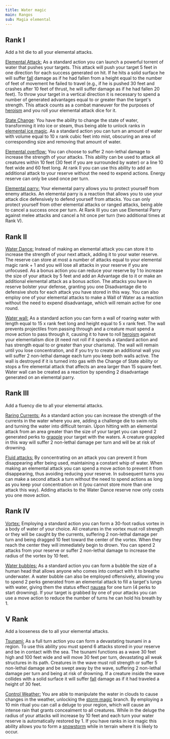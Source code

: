 ```yaml
---
title: Water magic
main: Rangos
sub: Magia elemental
---
```


## Rank I 

Add a hit die to all your elemental attacks.

<u>Elemental Attack:</u> As a standard action you can launch a powerful torrent of water that pushes your targets. This attack will push your target 5 feet in one direction for each success generated on hit. If he hits a solid surface he will suffer [fall](https://raldamain.com/rules/Reglas%20principales/reglas%20de%20combate.html#ca%C3%ADdas) damage as if he had fallen from a height equal to the number of feet of movement he failed to travel (e.g., if he is pushed 30 feet and crashes after 10 feet of thrust, he will suffer damage as if he had fallen 20 feet). To throw your target in a vertical direction it is necessary to spend a number of generated advantages equal to or greater than the target's strength. This attack counts as a combat maneuver for the purposes of [heroism](https://raldamain.com/rules/Crear%20personajes/talentos.html#hero%C3%ADsmo-fue) and you roll your elemental attack dice for it.

<u>State Change</u>: You have the ability to change the state of water, transforming it into ice or steam, thus being able to unlock ranks in [elemental ice magic](https://raldamain.com/rules/Rangos/Elementalismo/magia%20de%20hielo.html). As a standard action you can turn an amount of water with volume equal to 10 x rank cubic feet into mist, obscuring an area of corresponding size and removing that amount of water. 

<u>Elemental overflow:</u> You can choose to suffer 2 non-lethal damage to increase the strength of your attacks. This ability can be used to attack all creatures within 10 feet (30 feet if you are surrounded by water) or a line 10 feet wide and 60 feet long. At rank II you can use this ability to add an additional attack to your reserve without the need to expend actions. Energy reserve can only be used once per turn.

<u>Elemental parry:</u> Your elemental parry allows you to protect yourself from enemy attacks. An elemental parry is a reaction that allows you to use your attack dice defensively to defend yourself from attacks. You can only protect yourself from other elemental attacks or ranged attacks, being able to cancel a success once per turn. At Rank III you can use Elemental Parry against melee attacks and cancel a hit once per turn (two additional times at Rank V).

## Rank II

<u>Water Dance:</u> Instead of making an elemental attack you can store it to increase the strength of your next attack, adding it to your water reserve. The reserve can store at most a number of attacks equal to your elemental magic rank + 1 and you will lose all attacks in your reserve if you are unfocused. As a bonus action you can reduce your reserve by 1 to increase the size of your attack by 5 feet and add an Advantage die to it or make an additional elemental attack as a bonus action. The attacks you have in reserve bolster your defense, granting you one Disadvantage die to defensive shots for each attack you have stored in this way. You can also employ one of your elemental attacks to make a Wall of Water as a reaction without the need to expend disadvantage, which will remain active for one round.

<u>Water wall:</u> As a standard action you can form a wall of roaring water with length equal to 15 x rank feet long and height equal to 5 x rank feet. The wall prevents projectiles from passing through and a creature must spend a move action to pass through it, causing it to have to roll [heroism](https://raldamain.com/rules/Crear%20personajes/talentos.html#hero%C3%ADsmo-fue) against your elementalism dice (it need not roll if it spends a standard action and has strength equal to or greater than your charisma). The wall will remain until you lose concentration, and if you try to create an additional wall you will suffer 2 non-lethal damage each turn you keep both walls active. The wall is destroyed if it is turned into gas with the Change of State ability or stops a fire elemental attack that affects an area larger than 15 square feet. Water wall can be created as a reaction by spending 2 disadvantage generated on an elemental parry.

## Rank III

Add a fluency die to all your elemental attacks.

<u>Raring Currents:</u> As a standard action you can increase the strength of the currents in the water where you are, adding a challenge die to swim rolls and turning the water into difficult terrain. Upon hitting with an elemental attack from an area greater than the size of your target you can spend 2 generated perks to [grapple](https://raldamain.com/rules/Reglas%20principales/Efectos%20de%20estado.html#agarrada) your target with the waters. A creature grappled in this way will suffer 2 non-lethal damage per turn and will be at risk of drowning.

<u>Fluid attacks:</u> By concentrating on an attack you can prevent it from disappearing after being used, maintaining a constant whip of water. When making an elemental attack you can spend a move action to prevent it from disappearing, thus avoiding reducing your reserve. In subsequent turns you can make a second attack a turn without the need to spend actions as long as you keep your concentration on it (you cannot store more than one attack this way). Adding attacks to the Water Dance reserve now only costs you one move action.

## Rank IV

<u>Vortex:</u> Employing a standard action you can form a 30-foot radius vortex in a body of water of your choice. All creatures in the vortex must roll strength or they will be caught by the currents, suffering 2 non-lethal damage per turn and being dragged 10 feet toward the center of the vortex. When they reach the center they will immediately begin to drown. You can spend 2 attacks from your reserve or suffer 2 non-lethal damage to increase the radius of the vortex by 10 feet.

<u>Water bubbles:</u> As a standard action you can form a bubble the size of a human head that allows anyone who comes into contact with it to breathe underwater. A water bubble can also be employed offensively, allowing you to spend 2 perks generated from an elemental attack to fill a target's lungs with water, giving them the status effect [nausea](https://raldamain.com/rules/Reglas%20principales/Efectos%20de%20estado.html#n%C3%A1useas) for one turn (4 perks to start drowning). If your target is grabbed by one of your attacks you can use a move action to reduce the number of turns he can hold his breath by 1.

## V Rank

Add a looseness die to all your elemental attacks.

<u>Tsunami:</u> As a full turn action you can form a devastating tsunami in a region. To use this ability you must spend 6 attacks stored in your reserve and be in contact with the sea. The tsunami functions as a wave 30 feet high and 100 feet wide and will move 30 feet per turn, devastating all weak structures in its path. Creatures in the wave must roll strength or suffer 5 non-lethal damage and be swept away by the wave, suffering 2 non-lethal damage per turn and being at risk of drowning. If a creature inside the wave collides with a solid surface it will suffer [fall](https://raldamain.com/rules/Reglas%20principales/reglas%20de%20combate.html#ca%C3%ADdas) damage as if it had traveled a height of 30 feet.

<u>Control Weather:</u> You are able to manipulate the water in clouds to cause changes in the weather, unlocking the [storm magic](https://raldamain.com/rules/Rangos/Elementalismo/magia%20de%20tormenta.html) branch. By employing a 10 min ritual you can call a deluge to your region, which will cause an intense rain that grants concealment to all creatures. While in the deluge the radius of your attacks will increase by 10 feet and each turn your water reserve is automatically restored by 1. If you have ranks in ice magic this ability allows you to form a [snowstorm](https://raldamain.com/rules/Rangos/Elementalismo/magia%20de%20hielo.html#rango-iii) while in terrain where it is likely to occur.